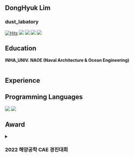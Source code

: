 ## DongHyuk Lim
### dust_labatory

[![Hits](https://hits.seeyoufarm.com/api/count/incr/badge.svg?url=https%3A%2F%2Fgithub.com%2Fdustsecret-lab%2Fhit-counter&count_bg=%2379C83D&title_bg=%23555555&icon=&icon_color=%23E7E7E7&title=hits&edge_flat=false)](https://hits.seeyoufarm.com)
<img src="https://img.shields.io/badge/Gmail-d14836?style=flat-square&logo=Gmail&logoColor=white&link=mailto:limdonghyuk12@gmail.com"/> <img src="http://img.shields.io/badge/Instagram-E4405F?style=flat-square&logo=Instagram&logoColor=white&link=https://www.instagram.com/_o.o_d.h_29/"/> <img src="http://img.shields.io/badge/Instagram-E4405F?style=flat-square&logo=Instagram&logoColor=white&link=https://www.instagram.com/dust._.secret._.lab/"/> <a href="https://www.linkedin.com/in/%EB%8F%99%ED%98%81-%EC%9E%84-622b5a262/" target="3776AB"><img src="https://img.shields.io/badge/LinkedIn-0A66C2?style=flat-square&logo=LinkedIn&logoColor=white"/></a>


## Education

**INHA_UNIV. NAOE (Naval Architecture & Ocean Engineering)**
<br></br>

## Experience


## Programming Languages
<img src="https://img.shields.io/badge/C++-00599C?style=flat-square&logo=Cplusplus&logoColor=white">  <img src="https://img.shields.io/badge/Python-FF9E0F?style=flat-square&logo=Java&logoColor=white">

## Award
<details class="--AWARD--">
  <summary><h3>2022 해양공학 CAE 경진대회</h3></summary>
  <ul>
    <li>
      <h3>2022 해양공학 CAE 경진대회 - 우수상 
        <h4> 장주기파 소파 효율 향상을 위한 친환경 부유식 방파제 설계
          <h4> 한국해양공학회
            <a href=" http://www.ksoe.or.kr/bbs/board.php?bo_table=notice&wr_id=801&page=2
">



<!--
**dustsecret-lab/dustsecret-lab** is a ✨ _special_ ✨ repository because its `README.md` (this file) appears on your GitHub profile.

Here are some ideas to get you started:

- 🔭 I’m currently working on ...
- 🌱 I’m currently learning ...
- 👯 I’m looking to collaborate on ...
- 🤔 I’m looking for help with ...
- 💬 Ask me about ...
- 📫 How to reach me: ...
- 😄 Pronouns: ...
- ⚡ Fun fact: ...
-->
